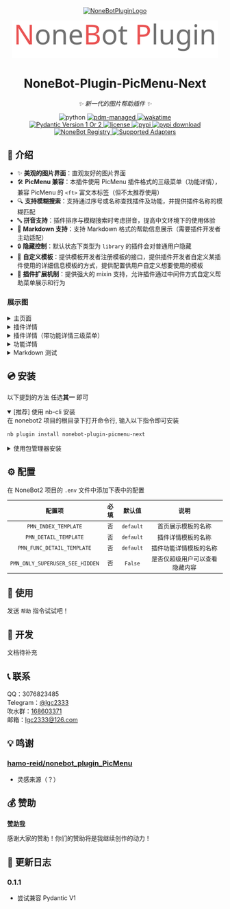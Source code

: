 <!-- markdownlint-disable MD031 MD033 MD036 MD041 -->

<div align="center">

<a href="https://v2.nonebot.dev/store">
  <img src="https://raw.githubusercontent.com/A-kirami/nonebot-plugin-template/resources/nbp_logo.png" width="180" height="180" alt="NoneBotPluginLogo">
</a>

<p>
  <img src="https://raw.githubusercontent.com/lgc-NB2Dev/readme/main/template/plugin.svg" alt="NoneBotPluginText">
</p>

# NoneBot-Plugin-PicMenu-Next

_✨ 新一代的图片帮助插件 ✨_

<img src="https://img.shields.io/badge/python-3.9+-blue.svg" alt="python">
<a href="https://pdm.fming.dev">
  <img src="https://img.shields.io/badge/pdm-managed-blueviolet" alt="pdm-managed">
</a>
<a href="https://wakatime.com/badge/user/b61b0f9a-f40b-4c82-bc51-0a75c67bfccf/project/08822e56-b8a3-4a4e-a8dd-7d95757e3803">
  <img src="https://wakatime.com/badge/user/b61b0f9a-f40b-4c82-bc51-0a75c67bfccf/project/08822e56-b8a3-4a4e-a8dd-7d95757e3803.svg" alt="wakatime">
</a>

<br />

<a href="https://pydantic.dev">
  <img src="https://img.shields.io/endpoint?url=https://raw.githubusercontent.com/lgc-NB2Dev/readme/main/template/pyd-v1-or-v2.json" alt="Pydantic Version 1 Or 2" >
</a>
<a href="./LICENSE">
  <img src="https://img.shields.io/github/license/lgc-NB2Dev/nonebot-plugin-picmenu-next.svg" alt="license">
</a>
<a href="https://pypi.python.org/pypi/nonebot-plugin-picmenu-next">
  <img src="https://img.shields.io/pypi/v/nonebot-plugin-picmenu-next.svg" alt="pypi">
</a>
<a href="https://pypi.python.org/pypi/nonebot-plugin-picmenu-next">
  <img src="https://img.shields.io/pypi/dm/nonebot-plugin-picmenu-next" alt="pypi download">
</a>

<br />

<a href="https://registry.nonebot.dev/plugin/nonebot-plugin-picmenu-next:nonebot_plugin_picmenu_next">
  <img src="https://img.shields.io/endpoint?url=https%3A%2F%2Fnbbdg.lgc2333.top%2Fplugin%2Fnonebot-plugin-picmenu-next" alt="NoneBot Registry">
</a>
<a href="https://registry.nonebot.dev/plugin/nonebot-plugin-picmenu-next:nonebot_plugin_picmenu_next">
  <img src="https://img.shields.io/endpoint?url=https%3A%2F%2Fnbbdg.lgc2333.top%2Fplugin-adapters%2Fnonebot-plugin-picmenu-next" alt="Supported Adapters">
</a>

</div>

## 📖 介绍

- ✨ **美观的图片界面**：直观友好的图片界面
- 🛠️ **PicMenu 兼容**：本插件使用 PicMenu 插件格式的三级菜单（功能详情），兼容 PicMenu 的 `<ft>` 富文本标签（但不太推荐使用）
- 🔍 **支持模糊搜索**：支持通过序号或名称查找插件及功能，并提供插件名称的模糊匹配
- 🔤 **拼音支持**：插件排序与模糊搜索时考虑拼音，提高中文环境下的使用体验
- 📜 **Markdown 支持**：支持 Markdown 格式的帮助信息展示（需要插件开发者主动适配）
- 🔒 **隐藏控制**：默认状态下类型为 `library` 的插件会对普通用户隐藏
- 🎨 **自定义模板**：提供模板开发者注册模板的接口，提供插件开发者自定义某插件使用的详细信息模板的方式，提供配置供用户自定义想要使用的模板
- 🔌 **插件扩展机制**：提供强大的 mixin 支持，允许插件通过中间件方式自定义帮助菜单展示和行为

### 展示图

<details>
<summary>主页面</summary>

![亮色主页](https://raw.githubusercontent.com/lgc-NB2Dev/readme/main/picmenu-next/light_main.jpg)  
![暗色主页](https://raw.githubusercontent.com/lgc-NB2Dev/readme/main/picmenu-next/dark_main.jpg)

</details>

<details>
<summary>插件详情</summary>

![亮色插件详情](https://raw.githubusercontent.com/lgc-NB2Dev/readme/main/picmenu-next/light_detail.jpg)  
![暗色插件详情](https://raw.githubusercontent.com/lgc-NB2Dev/readme/main/picmenu-next/dark_detail.jpg)

</details>

<details>
<summary>插件详情（带功能详情三级菜单）</summary>

![亮色带三级菜单插件详情](https://raw.githubusercontent.com/lgc-NB2Dev/readme/main/picmenu-next/light_with_func.jpg)  
![暗色带三级菜单插件详情](https://raw.githubusercontent.com/lgc-NB2Dev/readme/main/picmenu-next/dark_with_func.jpg)

</details>

<details>
<summary>功能详情</summary>

![亮色功能详情](https://raw.githubusercontent.com/lgc-NB2Dev/readme/main/picmenu-next/light_func_detail.jpg)  
![暗色功能详情](https://raw.githubusercontent.com/lgc-NB2Dev/readme/main/picmenu-next/dark_func_detail.jpg)

</details>

<details>
<summary>Markdown 测试</summary>

![亮色 Markdown 测试](https://raw.githubusercontent.com/lgc-NB2Dev/readme/main/picmenu-next/light_markdown.jpg)  
![暗色 Markdown 测试](https://raw.githubusercontent.com/lgc-NB2Dev/readme/main/picmenu-next/dark_markdown.jpg)

</details>

## 💿 安装

以下提到的方法 任选**其一** 即可

<details open>
<summary>[推荐] 使用 nb-cli 安装</summary>
在 nonebot2 项目的根目录下打开命令行, 输入以下指令即可安装

```bash
nb plugin install nonebot-plugin-picmenu-next
```

</details>

<details>
<summary>使用包管理器安装</summary>
在 nonebot2 项目的插件目录下, 打开命令行, 根据你使用的包管理器, 输入相应的安装命令

<details>
<summary>pip</summary>

```bash
pip install nonebot-plugin-picmenu-next
```

</details>
<details>
<summary>pdm</summary>

```bash
pdm add nonebot-plugin-picmenu-next
```

</details>
<details>
<summary>poetry</summary>

```bash
poetry add nonebot-plugin-picmenu-next
```

</details>
<details>
<summary>conda</summary>

```bash
conda install nonebot-plugin-picmenu-next
```

</details>

打开 nonebot2 项目根目录下的 `pyproject.toml` 文件, 在 `[tool.nonebot]` 部分的 `plugins` 项里追加写入

```toml
[tool.nonebot]
plugins = [
    # ...
    "nonebot_plugin_picmenu_next"
]
```

</details>

## ⚙️ 配置

在 NoneBot2 项目的 `.env` 文件中添加下表中的配置

|             配置项              | 必填 |  默认值   |              说明              |
| :-----------------------------: | :--: | :-------: | :----------------------------: |
|      `PMN_INDEX_TEMPLATE`       |  否  | `default` |       首页展示模板的名称       |
|      `PMN_DETAIL_TEMPLATE`      |  否  | `default` |       插件详情模板的名称       |
|   `PMN_FUNC_DETAIL_TEMPLATE`    |  否  | `default` |     插件功能详情模板的名称     |
| `PMN_ONLY_SUPERUSER_SEE_HIDDEN` |  否  |  `False`  | 是否仅超级用户可以查看隐藏内容 |

## 🎉 使用

发送 `帮助` 指令试试吧！

## 🔧 开发

文档待补充

## 📞 联系

QQ：3076823485  
Telegram：[@lgc2333](https://t.me/lgc2333)  
吹水群：[168603371](https://qm.qq.com/q/EikuZ5sP4G)  
邮箱：<lgc2333@126.com>

## 💡 鸣谢

### [hamo-reid/nonebot_plugin_PicMenu](https://github.com/hamo-reid/nonebot_plugin_PicMenu)

- 灵感来源（？）

## 💰 赞助

**[赞助我](https://blog.lgc2333.top/donate)**

感谢大家的赞助！你们的赞助将是我继续创作的动力！

## 📝 更新日志

### 0.1.1

- 尝试兼容 Pydantic V1
